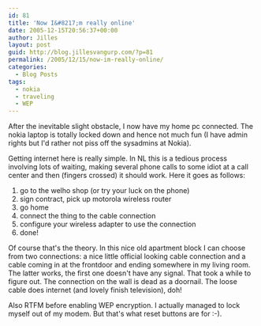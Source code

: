 ```yaml
---
id: 81
title: 'Now I&#8217;m really online'
date: 2005-12-15T20:56:37+00:00
author: Jilles
layout: post
guid: http://blog.jillesvangurp.com/?p=81
permalink: /2005/12/15/now-im-really-online/
categories:
  - Blog Posts
tags:
  - nokia
  - traveling
  - WEP
---
```

After the inevitable slight obstacle, I now have my home pc connected. The nokia laptop is totally locked down and hence not much fun (I have admin rights but I'd rather not piss off the sysadmins at Nokia).

Getting internet here is really simple. In NL this is a tedious process involving lots of waiting, making several phone calls to some idiot at a call center and then (fingers crossed) it should work. Here it goes as follows:

1. go to the welho shop (or try your luck on the phone)
1. sign contract, pick up motorola wireless router
1. go home
1. connect the thing to the cable connection
1. configure your wireless adapter to use the connection
1. done!

Of course that's the theory. In this nice old apartment block I can choose from two connections: a nice little official looking cable connection and a cable coming in at the frontdoor and ending somewhere in my living room. The latter works, the first one doesn't have any signal. That took a while to figure out. The connection on the wall is dead as a doornail. The loose cable does internet (and lovely finish television), doh!

Also RTFM before enabling WEP encryption. I actually managed to lock myself out of my modem.  But that's what reset buttons are for :-).